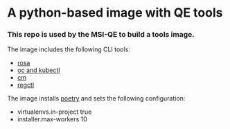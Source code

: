 # A python-based image with QE tools

### This repo is used by the MSI-QE to build a tools image.  

The image includes the following CLI tools:
- [rosa](https://mirror.openshift.com/pub/openshift-v4/clients/rosa/latest/rosa-linux.tar.gz)
- [oc and kubectl](https://mirror.openshift.com/pub/openshift-v4/x86_64/clients/ocp/stable/openshift-client-linux.tar.gz)
- [cm](https://api.github.com/repos/stolostron/cm-cli/releases/latest)
- [regctl](https://github.com/regclient/regclient/releases/latest/download/regctl-linux-amd64 )

The image installs [poetry](https://python-poetry.org/) and sets the following configuration:
- virtualenvs.in-project true
- installer.max-workers 10
